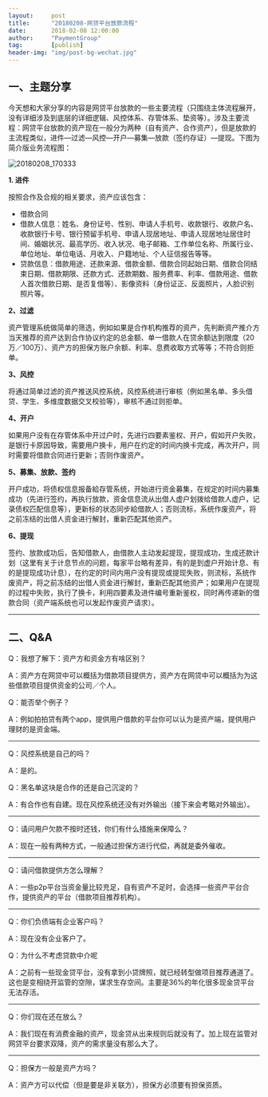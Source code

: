 ```yaml
---
layout:     post 
title:      "20180208-网贷平台放款流程"
date:       2018-02-08 12:00:00
author:     "PaymentGroup"
tag:		[publish] 
header-img: "img/post-bg-wechat.jpg"
---
```



## 一、主题分享

今天想和大家分享的内容是网贷平台放款的一些主要流程（只围绕主体流程展开，没有详细涉及到底层的详细逻辑、风控体系、存管体系、垫资等）。涉及主要流程：网贷平台放款的资产现在一般分为两种（自有资产、合作资产），但是放款的主流程类似，进件—过滤—风控—开户—募集—放款（签约存证）—提现。下图为简介版业务流程图：

![20180208_170333](http://wechat.lixf.cn/img/20180208_170333.png)

**1. 进件**

按照合作及合规的相关要求，资产应该包含：
- 借款合同
- 借款人信息：姓名、身份证号、性别、申请人手机号、收款银行、收款户名、收款银行卡号、银行预留手机号、申请人现居地址、申请人现居地址居住时间、婚姻状况、最高学历、收入状况、电子邮箱、工作单位名称、所属行业、单位地址、单位电话、月收入、户籍地址、个人征信报告等等。
- 贷款信息：借款用途、还款来源、借款金额、借款合同起始日期、借款合同结束日期、借款期限、还款方式、还款期数、服务费率、利率、借款用途、借款人首次借款日期、是否复借等）、影像资料（身份证正、反面照片，人脸识别照片等。

**2、过滤**

资产管理系统做简单的筛选，例如如果是合作机构推荐的资产，先判断资产推介方当天推荐的资产达到合作协议约定的总金额、单一借款人在贷余额达到限度（20万／100万）、资产方的担保方账户余额、利率、息费收取方式等等；不符合则拒单。

**3、风控**

将通过简单过滤的资产推送风控系统，风控系统进行审核（例如黑名单、多头借贷、学生、多维度数据交叉校验等），审核不通过则拒单。

**4、开户**

如果用户没有在存管体系中开过户时，先进行四要素鉴权、开户，假如开户失败，是银行卡原因导致，需要用户换卡，用户在约定的时间内换卡完成，再次开户，同时需要将借款合同进行更新；否则作废资产。

**5、募集、放款、签约**

开户成功，将债权信息报备給存管系统，开始进行资金募集，在规定的时间内募集成功（先进行签约，再执行放款，资金信息流从出借人虚户划拨给借款人虚户，记录债权匹配信息等），更新标的状态同步給借款人；否则流标，系统作废资产，将之前冻结的出借人资金进行解封，重新匹配其他资产。

**6、提现**

签约、放款成功后，告知借款人，由借款人主动发起提现，提现成功，生成还款计划（这里有关于计息节点的问题，每家平台略有差异，有的是到虚户开始计息、有的是提现成功计息），在约定的时间内用户没有提现或提现失败，则流标，系统作废资产，将之前冻结的出借人资金进行解封，重新匹配其他资产；如果用户在提现的过程中失败，执行了换卡，利用四要素及进件编号重新鉴权，同时再传递新的借款合同（资产端系统也可以发起作废资产请求）。

---


## 二、Q&A

Q：我想了解下：资产方和资金方有啥区别？

A：资产方在网贷中可以概括为借款项目提供方，资产方在网贷中可以概括为为这些借款项目提供资金的公司／个人。

Q：能否举个例子？

A：例如拍拍贷有两个app，提供用户借款的平台你可以认为是资产端，提供用户理财的是资金端。

---
Q：风控系统是自己的吗？

A：是的。

Q：黑名单这块是合作的还是自己沉淀的？

A：有合作也有自建。现在风控系统还没有对外输出（接下来会考略对外输出）。

---
Q：请问用户欠款不按时还钱，你们有什么措施来保障么？

A：现在一般有两种方式，一般通过担保方进行代偿，再就是委外催收。

---
Q：请问借款提供方怎么理解？

A：一些p2p平台当资金量比较充足，自有资产不足时，会选择一些资产平台合作，提供资产的平台（借款项目推荐机构）。

---
Q：你们负债端有企业客户吗？

A：现在没有企业客户了。

Q：为什么不考虑贷款中介呢

A：之前有一些现金贷平台，没有拿到小贷牌照，就已经转型做项目推荐通道了。这也是变相绕开监管的空隙，谋求生存空间。主要是36%的年化很多现金贷平台无法存活。

---
Q：你们现在还在放么？

A：我们现在有消费金融的资产，现金贷从出来规则后就没有了。加上现在监管对网贷平台要求双降，资产的需求量没有那么大了。

---
Q：担保方一般是资产方吗？

A：资产方可以代偿（但是要是非关联方），担保方必须要有担保资质。
